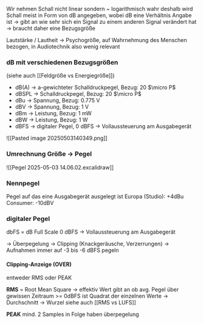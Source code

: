 Wir nehmen Schall nicht linear sondern ~ logarithmisch wahr
deshalb wird Schall meist in Form von dB angegeben, wobei dB eine Verhältnis Angabe ist
-> gibt an wie sehr sich ein Signal zu einem anderen Signal verändert hat
-> braucht daher eine Bezugsgröße

Lautstärke / Lautheit -> Psychogröße, auf Wahrnehmung des Menschen bezogen, in Audiotechnik also wenig relevant
### dB mit verschiedenen Bezugsgrößen
(siehe auch [[Feldgröße vs Energiegröße]])

- dB(A) -> a-gewichteter Schalldruckpegel, Bezug: 20 $\micro P$
- dBSPL -> Schalldruckpegel, Bezug: 20 $\micro P$
- dBu -> Spannung, Bezug: 0.775 V
- dBV -> Spannung, Bezug: 1 V
- dBm -> Leistung, Bezug:  1 mW
- dBW -> Leistung, Bezug: 1 W
- dBFS -> digitaler Pegel, 0 dBFS -> Vollaussteuerung am Ausgabegerät


![[Pasted image 20250503140349.png]]

### Umrechnung Größe -> Pegel
![[Pegel 2025-05-03 14.06.02.excalidraw]]

### Nennpegel
Pegel auf das eine Ausgabegerät ausgelegt ist
Europa (Studio): +4dBu
Consumer: -10dBV

### digitaler Pegel
dbFS = dB Full Scale
0 dBFS -> Vollaussteuerung am Ausgabegerät

-> Überpegelung -> Clipping (Knackgeräusche, Verzerrungen)
-> Aufnahmen immer auf -3 bis -6 dBFS pegeln

#### Clipping-Anzeige (OVER)
entweder RMS oder PEAK

**RMS** = Root Mean Square -> effektiv Wert
gibt an ob avg. Pegel über gewissen Zeitraum >= 0dBFS ist
Quadrat der einzelnen Werte -> Durchschnitt -> Wurzel
siehe auch [[RMS vs LUFS]]

**PEAK**
mind. 2 Samples in Folge haben überpegelung